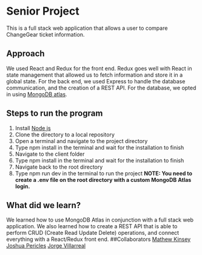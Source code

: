 # Senior Project
This is a full stack web application that allows a user to compare ChangeGear ticket information.
## Approach
We used React and Redux for the front end. Redux goes well with React in state management that allowed us
to fetch information and store it in a global state. For the back end, we used Express to handle the database communication, and the creation of a REST API. For the database, we opted in using [MongoDB atlas](https://www.mongodb.com/cloud/atlas).
## Steps to run the program
1. Install [Node js](https://nodejs.org/en/download/)
2. Clone the directory to a local repository
3. Open a terminal and navigate to the project directory
4. Type npm install in the terminal and wait for the installation to finish
5. Navigate to the client folder
6. Type npm install in the terminal and wait for the installation to finish
7. Navigate back to the root directory
8. Type npm run dev in the terminal to run the project
**NOTE: You need to create a .env file on the root directory with a custom MongoDB Atlas login.**
## What did we learn?
We learned how to use MongoDB Atlas in conjunction with a full stack web application. We also learned how to 
create a REST API that is able to perform CRUD (Create Read Update Delete) operations, and connect everything with a React/Redux front end.
##Collaborators
[Mathew Kinsey](https://github.com/mathewkinsey)
[Joshua Pericles](https://github.com/jpericles83)
[Jorge Villarreal](https://github.com/Tronax1)

